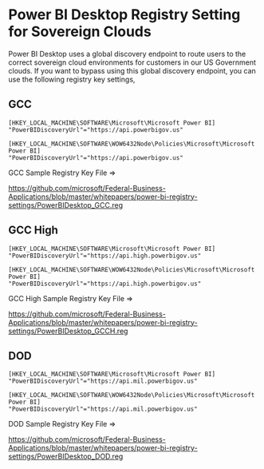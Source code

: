 # Power BI Desktop Registry Setting for Sovereign Clouds
Power BI Desktop uses a global discovery endpoint to route users to the correct sovereign cloud environments for customers in our US Government clouds.  If you want to bypass using this global discovery endpoint, you can use the following registry key settings,

## GCC

````
[HKEY_LOCAL_MACHINE\SOFTWARE\Microsoft\Microsoft Power BI]
"PowerBIDiscoveryUrl"="https://api.powerbigov.us"

[HKEY_LOCAL_MACHINE\SOFTWARE\WOW6432Node\Policies\Microsoft\Microsoft Power BI]
"PowerBIDiscoveryUrl"="https://api.powerbigov.us"
````
GCC Sample Registry Key File =>

https://github.com/microsoft/Federal-Business-Applications/blob/master/whitepapers/power-bi-registry-settings/PowerBIDesktop_GCC.reg

## GCC High
````
[HKEY_LOCAL_MACHINE\SOFTWARE\Microsoft\Microsoft Power BI]
"PowerBIDiscoveryUrl"="https://api.high.powerbigov.us"

[HKEY_LOCAL_MACHINE\SOFTWARE\WOW6432Node\Policies\Microsoft\Microsoft Power BI]
"PowerBIDiscoveryUrl"="https://api.high.powerbigov.us"
````
GCC High Sample Registry Key File =>

https://github.com/microsoft/Federal-Business-Applications/blob/master/whitepapers/power-bi-registry-settings/PowerBIDesktop_GCCH.reg

## DOD
````
[HKEY_LOCAL_MACHINE\SOFTWARE\Microsoft\Microsoft Power BI]
"PowerBIDiscoveryUrl"="https://api.mil.powerbigov.us"

[HKEY_LOCAL_MACHINE\SOFTWARE\WOW6432Node\Policies\Microsoft\Microsoft Power BI]
"PowerBIDiscoveryUrl"="https://api.mil.powerbigov.us"
````
DOD Sample Registry Key File =>

https://github.com/microsoft/Federal-Business-Applications/blob/master/whitepapers/power-bi-registry-settings/PowerBIDesktop_DOD.reg
